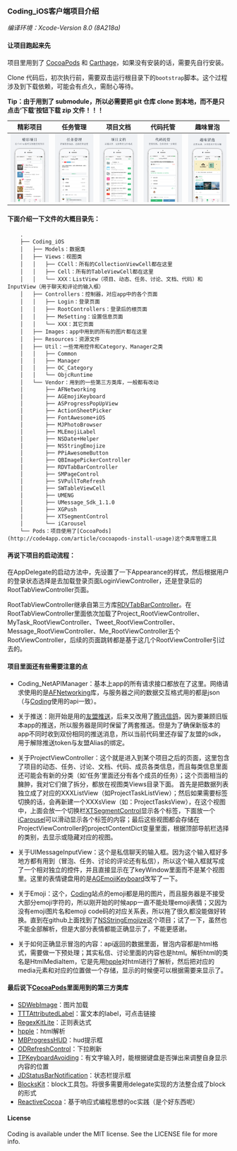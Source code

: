 
### Coding_iOS客户端项目介绍 
*编译环境：Xcode-Version 8.0 (8A218a)*
#### 让项目跑起来先

项目里用到了 [CocoaPods](http://cocoapods.org/) 和 [Carthage](https://github.com/Carthage/Carthage)，如果没有安装的话，需要先自行安装。

Clone 代码后，初次执行前，需要双击运行根目录下的`bootstrap`脚本。这个过程涉及到下载依赖，可能会有点久，需耐心等待。

**Tip：由于用到了 submodule，所以必需要把 git 仓库 clone 到本地，而不是只点击‘下载’按钮下载 zip 文件！！！**

精彩项目|任务管理|项目文档|代码托管|趣味冒泡
------------ | ------------- | ------------| ------------| ------------
![图片1][1]|![图片2][2]|![图片3][3]|![图片4][4]|![图片5][5]



#### 下面介绍一下文件的大概目录先：
```
    .
    ├── Coding_iOS
    │   ├── Models：数据类
    │   ├── Views：视图类
    │   │   ├── CCell：所有的CollectionViewCell都在这里
    │   │   ├── Cell：所有的TableViewCell都在这里
    │   │   └── XXX：ListView（项目、动态、任务、讨论、文档、代码）和InputView（用于聊天和评论的输入框）
    │   ├── Controllers：控制器，对应app中的各个页面
    │   │   ├── Login：登录页面
    │   │   ├── RootControllers：登录后的根页面
    │   │   ├── MeSetting：设置信息页面
    │   │   └── XXX：其它页面
    │   ├── Images：app中用到的所有的图片都在这里
    │   ├── Resources：资源文件
    │   ├── Util：一些常用控件和Category、Manager之类
    │   │   ├── Common
    │   │   ├── Manager
    │   │   ├── OC_Category
    │   │   └── ObjcRuntime
    │   └── Vendor：用到的一些第三方类库，一般都有改动
    │       ├── AFNetworking
    │       ├── AGEmojiKeyboard
    │       ├── ASProgressPopUpView
    │       ├── ActionSheetPicker
    │       ├── FontAwesome+iOS
    │       ├── MJPhotoBrowser
    │       ├── MLEmojiLabel
    │       ├── NSDate+Helper
    │       ├── NSStringEmojize
    │       ├── PPiAwesomeButton
    │       ├── QBImagePickerController
    │       ├── RDVTabBarController
    │       ├── SMPageControl
    │       ├── SVPullToRefresh
    │       ├── SWTableViewCell
    │       ├── UMENG
    │       ├── UMessage_Sdk_1.1.0
    │       ├── XGPush
    │       ├── XTSegmentControl
    │       └── iCarousel
    └── Pods：项目使用了[CocoaPods](http://code4app.com/article/cocoapods-install-usage)这个类库管理工具
```


#### 再说下项目的启动流程：
在AppDelegate的启动方法中，先设置了一下Appearance的样式，然后根据用户的登录状态选择是去加载登录页面LoginViewController，还是登录后的RootTabViewController页面。

RootTabViewController继承自第三方库[RDVTabBarController](https://github.com/robbdimitrov/RDVTabBarController)。在RootTabViewController里面依次加载了Project_RootViewController、MyTask_RootViewController、Tweet_RootViewController、Message_RootViewController、Me_RootViewController五个RootViewController，后续的页面跳转都是基于这几个RootViewController引过去的。

#### 项目里面还有些需要注意的点
 - Coding_NetAPIManager：基本上app的所有请求接口都放在了这里。网络请求使用的是[AFNetworking](https://github.com/AFNetworking/AFNetworking)库，与服务器之间的数据交互格式用的都是json（与[Coding](https://coding.net)使用的api一致）。
  
 - 关于推送：刚开始是用的[友盟推送](http://www.umeng.com/)，后来又改用了[腾讯信鸽](http://xg.qq.com/)，因为要兼顾旧版本app的推送，所以服务器是同时保留了两套推送。但是为了确保新版本的app不同时收到双份相同的推送消息，所以当前代码里还存留了友盟的sdk，用于解除推送token与友盟Alias的绑定。
 
 - 关于ProjectViewController：这个就是进入到某个项目之后的页面，这里包含了项目的动态、任务、讨论、文档、代码、成员各类信息，而且每类信息里面还可能会有新的分类（如‘任务’里面还分有各个成员的任务）；这个页面相当的臃肿，我对它们做了拆分，都放在视图类Views目录下面。 首先是把数据列表独立成了对应的XXXListView（如ProjectTaskListView）；然后如果需要标签切换的话，会再新建一个XXXsView（如：ProjectTasksView），在这个视图中，上面会放一个切换栏[XTSegmentControl](https://github.com/xushao1990/XTNews)显示各个标签，下面放一个[iCarousel](https://github.com/nicklockwood/iCarousel)可以滑动显示各个标签的内容；最后这些视图都会存储在ProjectViewController的projectContentDict变量里面，根据顶部导航栏选择的类别，去显示或隐藏对应的视图。
 
 - 关于UIMessageInputView：这个是私信聊天的输入框。因为这个输入框好多地方都有用到（冒泡、任务、讨论的评论还有私信），所以这个输入框就写成了一个相对独立的控件，并且直接显示在了keyWindow里面而不是某个视图里。这里的表情键盘用的是[AGEmojiKeyboard](https://github.com/ayushgoel/AGEmojiKeyboard)改写了一下。
 
 - 关于Emoji：这个，[Coding](https://coding.net)站点的emoji都是用的图片，而且服务器是不接受大部分emoji字符的，所以刚开始的时候app一直不能处理emoji表情；又因为没有emoji图片名和emoji code码的对应关系表，所以拖了很久都没能做好转换。直到在github上面找到了[NSStringEmojize](https://github.com/diy/NSStringEmojize)这个项目；试了一下，虽然也不能全部解析，但是大部分表情都能正确显示了，不能更感谢。
 
 - 关于如何正确显示冒泡的内容：api返回的数据里面，冒泡内容都是html格式，需要做一下预处理；其实私信、讨论里面的内容也是html。解析html的类名是HtmlMediaItem，它是先用[hpple](https://github.com/topfunky/hpple)对html进行了解析，然后把对应的media元素和对应的位置做一个存储，显示的时候便可以根据需要来显示了。

#### 最后说下[CocoaPods](http://cocoapods.org/)里面用到的第三方类库
 - [SDWebImage](https://github.com/rs/SDWebImage)：图片加载
 - [TTTAttributedLabel](https://github.com/TTTAttributedLabel/TTTAttributedLabel)：富文本的label，可点击链接
 - [RegexKitLite](https://github.com/wezm/RegexKitLite)：正则表达式
 - [hpple](https://github.com/topfunky/hpple)：html解析
 - [MBProgressHUD](https://github.com/jdg/MBProgressHUD)：hud提示框
 - [ODRefreshControl](https://github.com/Sephiroth87/ODRefreshControl)：下拉刷新
 - [TPKeyboardAvoiding](https://github.com/michaeltyson/TPKeyboardAvoiding)：有文字输入时，能根据键盘是否弹出来调整自身显示内容的位置
 - [JDStatusBarNotification](https://github.com/jaydee3/JDStatusBarNotification)：状态栏提示框
 - [BlocksKit](https://github.com/zwaldowski/BlocksKit)：block工具包。将很多需要用delegate实现的方法整合成了block的形式
 - [ReactiveCocoa](https://github.com/ReactiveCocoa/ReactiveCocoa)：基于响应式编程思想的oc实践（是个好东西呢）
 
#### License
Coding is available under the MIT license. See the LICENSE file for more info.


  [1]: Screenshots/1.png
  [2]: Screenshots/2.png
  [3]: Screenshots/3.png
  [4]: Screenshots/4.png
  [5]: Screenshots/5.png
